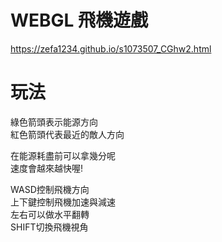 # WEBGL 飛機遊戲

https://zefa1234.github.io/s1073507_CGhw2.html

# 玩法

綠色箭頭表示能源方向  
紅色箭頭代表最近的敵人方向  

在能源耗盡前可以拿幾分呢  
速度會越來越快喔!  

WASD控制飛機方向  
上下鍵控制飛機加速與減速  
左右可以做水平翻轉  
SHIFT切換飛機視角  


